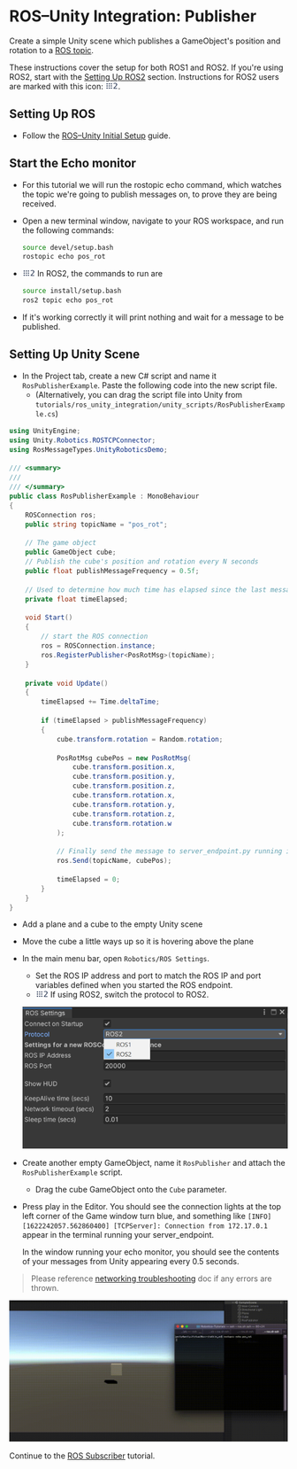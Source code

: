 # ROS–Unity Integration: Publisher

Create a simple Unity scene which publishes a GameObject's position and rotation to a [ROS topic](http://wiki.ros.org/ROS/Tutorials/UnderstandingTopics#ROS_Topics).

These instructions cover the setup for both ROS1 and ROS2. If you're using ROS2, start with the [Setting Up ROS2](publisher.md#setting-up-ros2) section. Instructions for ROS2 users are marked with this icon: <img src="images/ros2_icon.png" alt="ros2" width="23" height="14"/>.

## Setting Up ROS

- Follow the [ROS–Unity Initial Setup](setup.md#ros2-environment) guide.

## Start the Echo monitor

- For this tutorial we will run the rostopic echo command, which watches the topic we're going to publish messages on, to prove they are being received.

- Open a new terminal window, navigate to your ROS workspace, and run the following commands:
	```bash
	source devel/setup.bash
	rostopic echo pos_rot
	```
- <img src="images/ros2_icon.png" alt="ros2" width="23" height="14"/> In ROS2, the commands to run are
	
	```bash
	source install/setup.bash
	ros2 topic echo pos_rot
	```

- If it's working correctly it will print nothing and wait for a message to be published.

## Setting Up Unity Scene
- In the Project tab, create a new C# script and name it `RosPublisherExample`. Paste the following code into the new script file.
    - (Alternatively, you can drag the script file into Unity from `tutorials/ros_unity_integration/unity_scripts/RosPublisherExample.cs`)

```csharp
using UnityEngine;
using Unity.Robotics.ROSTCPConnector;
using RosMessageTypes.UnityRoboticsDemo;

/// <summary>
/// 
/// </summary>
public class RosPublisherExample : MonoBehaviour
{
    ROSConnection ros;
    public string topicName = "pos_rot";

    // The game object 
    public GameObject cube;
    // Publish the cube's position and rotation every N seconds
    public float publishMessageFrequency = 0.5f;

    // Used to determine how much time has elapsed since the last message was published
    private float timeElapsed;

    void Start()
    {
        // start the ROS connection
        ros = ROSConnection.instance;
        ros.RegisterPublisher<PosRotMsg>(topicName);
    }

    private void Update()
    {
        timeElapsed += Time.deltaTime;

        if (timeElapsed > publishMessageFrequency)
        {
            cube.transform.rotation = Random.rotation;
            
            PosRotMsg cubePos = new PosRotMsg(
                cube.transform.position.x,
                cube.transform.position.y,
                cube.transform.position.z,
                cube.transform.rotation.x,
                cube.transform.rotation.y,
                cube.transform.rotation.z,
                cube.transform.rotation.w
            );

            // Finally send the message to server_endpoint.py running in ROS
            ros.Send(topicName, cubePos);

            timeElapsed = 0;
        }
    }
}
```

- Add a plane and a cube to the empty Unity scene
- Move the cube a little ways up so it is hovering above the plane
- In the main menu bar, open `Robotics/ROS Settings`.
    - Set the ROS IP address and port to match the ROS IP and port variables defined when you started the ROS endpoint.
	- <img src="images/ros2_icon.png" alt="ros2" width="23" height="14"/> If using ROS2, switch the protocol to ROS2.
	
	![](images/ros2_protocol.png)

- Create another empty GameObject, name it `RosPublisher` and attach the `RosPublisherExample` script.
    - Drag the cube GameObject onto the `Cube` parameter.

- Press play in the Editor. You should see the connection lights at the top left corner of the Game window turn blue, and something like `[INFO] [1622242057.562860400] [TCPServer]: Connection from 172.17.0.1` appear in the terminal running your server_endpoint.
	
	In the window running your echo monitor, you should see the contents of your messages from Unity appearing every 0.5 seconds.

> Please reference [networking troubleshooting](network.md) doc if any errors are thrown.

![](images/tcp_1.gif)

Continue to the [ROS Subscriber](subscriber.md) tutorial.